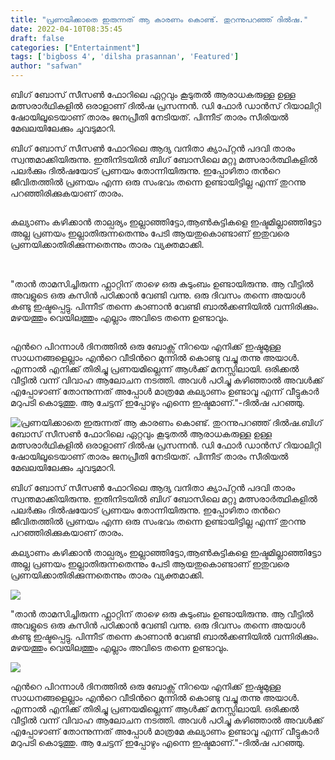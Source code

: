 ```yaml
---
title: "പ്രണയിക്കാതെ ഇരുന്നത് ആ കാരണം കൊണ്ട്. തുറന്നുപറഞ്ഞ് ദിൽഷ."
date: 2022-04-10T08:35:45
draft: false
categories: ["Entertainment"]
tags: ['bigboss 4', 'dilsha prasannan', 'Featured']
author: "safwan"
---
```


<!-- wp:paragraph -->
<p>ബിഗ് ബോസ് സീസൺ ഫോറിലെ ഏറ്റവും കൂടുതൽ ആരാധകരുള്ള ഉള്ള മത്സരാർഥികളിൽ ഒരാളാണ് ദിൽഷ പ്രസന്നൻ. ഡി ഫോർ ഡാൻസ് റിയാലിറ്റി ഷോയിലൂടെയാണ് താരം ജനപ്രീതി നേടിയത്. പിന്നീട് താരം സീരിയൽ മേഖലയിലേക്കും ചുവടുമാറി.</p>
<!-- /wp:paragraph -->

<!-- wp:paragraph -->
<p>ബിഗ് ബോസ് സീസൺ ഫോറിലെ ആദ്യ വനിതാ ക്യാപ്റ്റൻ പദവി താരം സ്വന്തമാക്കിയിരുന്നു. ഇതിനിടയിൽ ബിഗ് ബോസിലെ മറ്റു മത്സരാർത്ഥികളിൽ പലർക്കും ദിൽഷയോട് പ്രണയം തോന്നിയിരുന്നു. ഇപ്പോഴിതാ തൻറെ ജീവിതത്തിൽ പ്രണയം എന്ന ഒരു സംഭവം തന്നെ ഉണ്ടായിട്ടില്ല എന്ന് തുറന്നു പറഞ്ഞിരിക്കുകയാണ് താരം.</p>
<!-- /wp:paragraph -->

<!-- wp:image {"id":329198,"sizeSlug":"large"} -->
<figure class="wp-block-image size-large"><img src="https://cdn.boolokam.com/articles/2022/04/images-68-1.jpeg" alt="" class="wp-image-329198"/></figure>
<!-- /wp:image -->

<!-- wp:paragraph -->
<p>കല്യാണം കഴിക്കാൻ താല്പര്യം ഇല്ലാഞ്ഞിട്ടോ,ആൺകുട്ടികളെ ഇഷ്ടമില്ലാഞ്ഞിട്ടോ അല്ല പ്രണയം ഇല്ലാതിരുന്നതെന്നും പേടി ആയതുകൊണ്ടാണ് ഇതുവരെ  പ്രണയിക്കാതിരിക്കുന്നതെന്നും താരം വ്യക്തമാക്കി.</p>
<!-- /wp:paragraph -->

<!-- wp:image {"id":329200,"sizeSlug":"large"} -->
<figure class="wp-block-image size-large"><img src="https://cdn.boolokam.com/articles/2022/04/images-67-1.jpeg" alt="" class="wp-image-329200"/></figure>
<!-- /wp:image -->

<!-- wp:paragraph -->
<p><br />"താൻ താമസിച്ചിരുന്ന ഫ്ലാറ്റിന് താഴെ ഒരു കുടുംബം ഉണ്ടായിരുന്നു. ആ വീട്ടിൽ അവളുടെ ഒരു കസിൻ പഠിക്കാൻ വേണ്ടി വന്നു. ഒരു ദിവസം തന്നെ അയാൾ കണ്ടു ഇഷ്ടപ്പെട്ടു. പിന്നീട് തന്നെ കാണാൻ വേണ്ടി ബാൽക്കണിയിൽ വന്നിരിക്കും. മഴയത്തും വെയിലത്തും എല്ലാം അവിടെ തന്നെ ഉണ്ടാവും.</p>
<!-- /wp:paragraph -->

<!-- wp:image {"id":329199,"sizeSlug":"large"} -->
<figure class="wp-block-image size-large"><img src="https://cdn.boolokam.com/articles/2022/04/images-70.jpeg" alt="" class="wp-image-329199"/></figure>
<!-- /wp:image -->

<!-- wp:paragraph -->
<p>എൻറെ പിറന്നാൾ ദിനത്തിൽ ഒരു ബോക്സ് നിറയെ എനിക്ക് ഇഷ്ടമുള്ള സാധനങ്ങളെല്ലാം എൻറെ വീടിൻറെ മുന്നിൽ കൊണ്ടു വച്ചു തന്നു അയാൾ. എന്നാൽ എനിക്ക് തിരിച്ചു പ്രണയമില്ലെന്ന് ആൾക്ക് മനസ്സിലായി. ഒരിക്കൽ വീട്ടിൽ വന്ന് വിവാഹ ആലോചന നടത്തി. അവൾ പഠിച്ചു കഴിഞ്ഞാൽ അവൾക്ക് എപ്പോഴാണ് തോന്നുന്നത് അപ്പോൾ മാത്രമേ കല്യാണം ഉണ്ടാവൂ എന്ന് വീട്ടുകാർ മറുപടി കൊടുത്തു. ആ ചേട്ടന് ഇപ്പോഴും എന്നെ ഇഷ്ടമാണ്."-ദിൽഷ പറഞ്ഞു.</p>
<!-- /wp:paragraph -->


![പ്രണയിക്കാതെ ഇരുന്നത് ആ കാരണം കൊണ്ട്. തുറന്നുപറഞ്ഞ് ദിൽഷ.](https://cdn.boolokam.com/articles/2022/04/images-68-1.jpeg)ബിഗ് ബോസ് സീസൺ ഫോറിലെ ഏറ്റവും കൂടുതൽ ആരാധകരുള്ള ഉള്ള മത്സരാർഥികളിൽ ഒരാളാണ് ദിൽഷ പ്രസന്നൻ. ഡി ഫോർ ഡാൻസ് റിയാലിറ്റി ഷോയിലൂടെയാണ് താരം ജനപ്രീതി നേടിയത്. പിന്നീട് താരം സീരിയൽ മേഖലയിലേക്കും ചുവടുമാറി.

ബിഗ് ബോസ് സീസൺ ഫോറിലെ ആദ്യ വനിതാ ക്യാപ്റ്റൻ പദവി താരം സ്വന്തമാക്കിയിരുന്നു. ഇതിനിടയിൽ ബിഗ് ബോസിലെ മറ്റു മത്സരാർത്ഥികളിൽ പലർക്കും ദിൽഷയോട് പ്രണയം തോന്നിയിരുന്നു. ഇപ്പോഴിതാ തൻറെ ജീവിതത്തിൽ പ്രണയം എന്ന ഒരു സംഭവം തന്നെ ഉണ്ടായിട്ടില്ല എന്ന് തുറന്നു പറഞ്ഞിരിക്കുകയാണ് താരം.

കല്യാണം കഴിക്കാൻ താല്പര്യം ഇല്ലാഞ്ഞിട്ടോ,ആൺകുട്ടികളെ ഇഷ്ടമില്ലാഞ്ഞിട്ടോ അല്ല പ്രണയം ഇല്ലാതിരുന്നതെന്നും പേടി ആയതുകൊണ്ടാണ് ഇതുവരെ പ്രണയിക്കാതിരിക്കുന്നതെന്നും താരം വ്യക്തമാക്കി.

![](https://cdn.boolokam.com/articles/2022/04/images-67-1.jpeg)

  
"താൻ താമസിച്ചിരുന്ന ഫ്ലാറ്റിന് താഴെ ഒരു കുടുംബം ഉണ്ടായിരുന്നു. ആ വീട്ടിൽ അവളുടെ ഒരു കസിൻ പഠിക്കാൻ വേണ്ടി വന്നു. ഒരു ദിവസം തന്നെ അയാൾ കണ്ടു ഇഷ്ടപ്പെട്ടു. പിന്നീട് തന്നെ കാണാൻ വേണ്ടി ബാൽക്കണിയിൽ വന്നിരിക്കും. മഴയത്തും വെയിലത്തും എല്ലാം അവിടെ തന്നെ ഉണ്ടാവും.

![](https://cdn.boolokam.com/articles/2022/04/images-70.jpeg)

എൻറെ പിറന്നാൾ ദിനത്തിൽ ഒരു ബോക്സ് നിറയെ എനിക്ക് ഇഷ്ടമുള്ള സാധനങ്ങളെല്ലാം എൻറെ വീടിൻറെ മുന്നിൽ കൊണ്ടു വച്ചു തന്നു അയാൾ. എന്നാൽ എനിക്ക് തിരിച്ചു പ്രണയമില്ലെന്ന് ആൾക്ക് മനസ്സിലായി. ഒരിക്കൽ വീട്ടിൽ വന്ന് വിവാഹ ആലോചന നടത്തി. അവൾ പഠിച്ചു കഴിഞ്ഞാൽ അവൾക്ക് എപ്പോഴാണ് തോന്നുന്നത് അപ്പോൾ മാത്രമേ കല്യാണം ഉണ്ടാവൂ എന്ന് വീട്ടുകാർ മറുപടി കൊടുത്തു. ആ ചേട്ടന് ഇപ്പോഴും എന്നെ ഇഷ്ടമാണ്."-ദിൽഷ പറഞ്ഞു.
